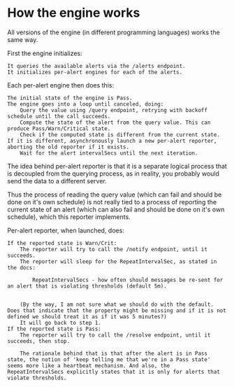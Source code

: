 # How the engine works

All versions of the engine (in different programming languages) works the same way.

First the engine initializes:

    It queries the available alerts via the /alerts endpoint.
    It initializes per-alert engines for each of the alerts.

Each per-alert engine then does this:

    The initial state of the engine is Pass.
    The engine goes into a loop until canceled, doing:
        Query the value using /query endpoint, retrying with backoff schedule until the call succeeds.
        Compute the state of the alert from the query value. This can produce Pass/Warn/Critical state.
        Check if the computed state is different from the current state. If it is different, asynchronously launch a new per-alert reporter, aborting the old reporter if it exists.
        Wait for the alert intervalSecs until the next iteration.

The idea behind per-alert reporter is that it is a separate logical process that is decoupled from the querying process, as in reality, you probably would send the data to a different server.

Thus the process of reading the query value (which can fail and should be done on it's own schedule) is not really tied to a process of reporting the current state of an alert (which can also fail and should be done on it's own schedule), which this reporter implements.

Per-alert reporter, when launched, does:

    If the reported state is Warn/Crit:
        The reporter will try to call the /notify endpoint, until it succeeds.
        The reporter will sleep for the RepeatIntervalSec, as stated in the docs:

            RepeatIntervalSecs - how often should messages be re-sent for an alert that is violating thresholds (default 5m). 


        (By the way, I am not sure what we should do with the default. Does that indicate that the property might be missing and if it is not defined we should treat it as if it was 5 minutes?)
        It will go back to step 1.
    If the reported state is Pass:
        The reporter will try to call the /resolve endpoint, until it succeeds, then stop.

        The rationale behind that is that after the alert is in Pass state, the notion of 'keep telling me that we're in a Pass state' seems more like a heartbeat mechanism. And also, the RepeatIntervalSecs explicitly states that it is only for alerts that violate thresholds.

